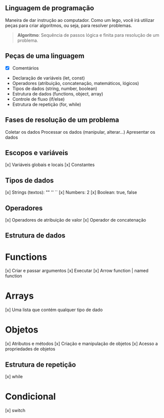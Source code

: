 ## Linguagem de programação

Maneira de dar instrução ao computador.
Como um lego, você irá utilizar peças para criar algoritmos, ou seja, para resolver problemas.

> **Algoritmo**: Sequência de passos lógica e finita para resolução de um problema.

## Peças de uma linguagem

- [x] Comentários
- Declaração de variáveis (let, const)
- Operadores (atribuição, concatenação, matemáticos, lógicos)
- Tipos de dados (string, number, boolean)
- Estrutura de dados (functions, object, array)
- Controle de fluxo (if/else)
- Estrutura de repetição (for, while)

## Fases de resolução de um problema

Coletar os dados
Processar os dados (manipular, alterar...)
Apresentar os dados

## Escopos e variáveis

[x] Variáveis globais e locais
[x] Constantes

## Tipos de dados

[x] Strings (textos): "" '' ``
[x] Numbers: 2
[x] Boolean: true, false

## Operadores

[x] Operadores de atribuição de valor
[x] Operador de concatenação

## Estrutura de dados

# Functions

[x] Criar e passar argumentos
[x] Executar
[x] Arrow function | named function

# Arrays

[x] Uma lista que contém qualquer tipo de dado

# Objetos

[x] Atributos e métodos
[x] Criação e manipulação de objetos
[x] Acesso a propriedades de objetos

## Estrutura de repetição

[x] while

# Condicional

[x] switch
